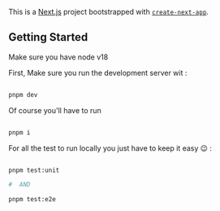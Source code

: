 This is a [Next.js](https://nextjs.org/) project bootstrapped with [`create-next-app`](https://github.com/vercel/next.js/tree/canary/packages/create-next-app).

## Getting Started


 Make sure you have node v18

First, Make sure you run the development server wit :

```bash

pnpm dev

```


Of course you'll have to run 

```bash

pnpm i

```


For all the test to run locally you just have to keep it easy 😉 :


```bash

pnpm test:unit

#  AND

pnpm test:e2e

```
